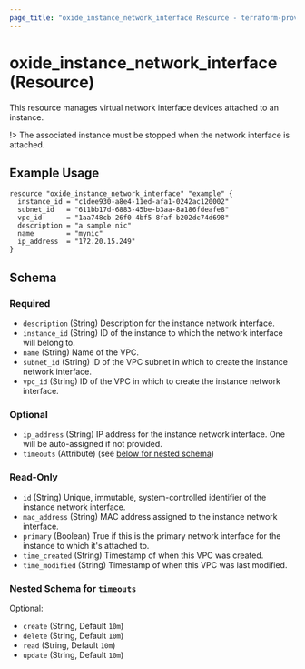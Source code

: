 ```yaml
---
page_title: "oxide_instance_network_interface Resource - terraform-provider-oxide"
---
```


# oxide_instance_network_interface (Resource)

This resource manages virtual network interface devices attached to an instance.

!> The associated instance must be stopped when the network interface is attached.

## Example Usage

```hcl
resource "oxide_instance_network_interface" "example" {
  instance_id = "c1dee930-a8e4-11ed-afa1-0242ac120002"
  subnet_id   = "611bb17d-6883-45be-b3aa-8a186fdeafe8"
  vpc_id      = "1aa748cb-26f0-4bf5-8faf-b202dc74d698"
  description = "a sample nic"
  name        = "mynic"
  ip_address  = "172.20.15.249"
}
```

## Schema

### Required

- `description` (String) Description for the instance network interface.
- `instance_id` (String) ID of the instance to which the network interface will belong to.
- `name` (String) Name of the VPC.
- `subnet_id` (String) ID of the VPC subnet in which to create the instance network interface.
- `vpc_id` (String) ID of the VPC in which to create the instance network interface.

### Optional

- `ip_address` (String) IP address for the instance network interface. One will be auto-assigned if not provided.
- `timeouts` (Attribute) (see [below for nested schema](#nestedatt--timeouts))

### Read-Only

- `id` (String) Unique, immutable, system-controlled identifier of the instance network interface.
- `mac_address` (String) MAC address assigned to the instance network interface.
- `primary` (Boolean) True if this is the primary network interface for the instance to which it's attached to.
- `time_created` (String) Timestamp of when this VPC was created.
- `time_modified` (String) Timestamp of when this VPC was last modified.

<a id="nestedatt--timeouts"></a>

### Nested Schema for `timeouts`

Optional:

- `create` (String, Default `10m`)
- `delete` (String, Default `10m`)
- `read` (String, Default `10m`)
- `update` (String, Default `10m`)
